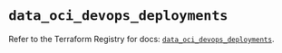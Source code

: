 # `data_oci_devops_deployments`

Refer to the Terraform Registry for docs: [`data_oci_devops_deployments`](https://registry.terraform.io/providers/oracle/oci/7.19.0/docs/data-sources/devops_deployments).
